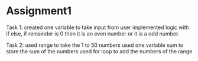 # Assignment1

Task 1:
created one variable to take input from user
implemented logic with if else, if remainder is 0 then it is an even number or it is a odd number.

Task 2:
used range to take the 1 to 50 numbers
used one variable sum to store the sum of the numbers
used for loop to add the numbers of the range
